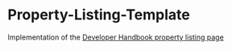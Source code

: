 # Property-Listing-Template

Implementation of the [Developer Handbook property listing page](https://developerhandbook.com/react/build-a-complete-property-listings-page-with-react/)
